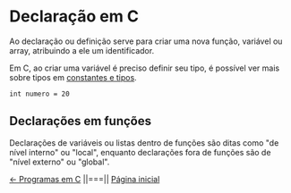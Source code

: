 # Declaração em C
Ao declaração ou definição serve para criar uma nova função, variável ou array, atribuindo a ele um identificador.

Em C, ao criar uma variável é preciso definir seu tipo, é possível ver mais sobre tipos em [constantes e tipos](./002-constants.md).

    int numero = 20

## Declarações em funções
Declarações de variáveis ou listas dentro de funções são ditas como "de nível interno" ou "local", enquanto declarações fora de funções são de "nível externo" ou "global".


[<- Programas em C](./004-programasC.md) ||===|| [Página inicial](../readme.md)